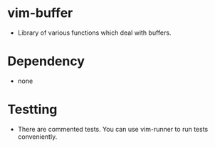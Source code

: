 # vim-buffer
* Library of various functions which deal with buffers.
# Dependency
* none
# Testting
* There are commented tests. You can use vim-runner to run tests conveniently. 
